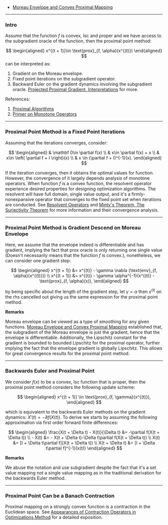 - [Moreau Envelope and Convex Proximal Mapping](Moreau%20Envelope%20and%20Convex%20Proximal%20Mapping.md)


---
### **Intro**

Assume that the function $f$ is convex, lsc and proper and we have access to the subgradient oracle of the function, then the proximal point method: 

$$
\begin{aligned}
    x^{(t + 1)}\in \text{prox}_{f, \alpha}(x^{(t)})
\end{aligned}
$$
can be interpreted as: 
1. Gradient on the Moreau envelope. 
2. Fixed point iterations on the subgradient operator.
4. Backward Euler on the gradient dynamics involving the subgradient oracle. [Projected Proximal Gradient, Interpretations](Projected%20Proximal%20Gradient,%20Interpretations.md) for more. 

References: 
1. [Proximal Algorithms](https://web.stanford.edu/~boyd/papers/pdf/prox_algs.pdf)
2. [Primer on Monotone Operators](../../MATH%20999%20Paper%20Reviews%20and%20Frontier%20Mathematics/References%20Sep%202022/Primer%20on%20Monotone%20Operators.pdf)


---
### **Proximal Point Method is a Fixed Point Iterations**

Assuming that the iterations converges, consider: 

$$
\begin{aligned}
    & \mathbf 0\in \partial f(x)
    \\
    & x\in \partial f(x) + x
    \\
    & x\in \left(
        \partial f + I
    \right)(x)
    \\
    & 
    x \in (\partial f + I)^{-1}(x). 
\end{aligned}
$$

If the iteration converges, then it obtains the optimal values for function. However, the convergence of it largely depends analysis of monotone operators.
When function $f$ is a convex function, the resolvent operator experience desired properties for designing optimization algorithms. 
The resolvent will have full domain, single value output, and it's a firmly-nonexpansive operator that converges to the fixed point set when iterations are conducted. 
See [Resolvent Operators](../Operators%20Theory/Resolvent%20Operators.md) and [Minty's Theorem, The Surjectivity Theorem](../Operators%20Theory/Minty's%20Theorem,%20The%20Surjectivity%20Theorem.md) for more information and their convergence analysis. 


---
### **Proximal Point Method is Gradient Descend on Moreau Envelope**

Here, we assume that the envelope indeed is differentiable and has gradient, implying the fact that $\text{prox}$ oracle is only returning one single value (Doesn't necessarily means that the function $f$ is convex.), nonetheless, we can consider one gradient step: 

$$
\begin{aligned}
    x^{(t + 1)} &= x^{(t)} - \gamma \nabla (\text{env}_{f, \alpha}(x^{(t)}))
    \\
    x^{(t + 1)} &= x^{(t)} - \gamma \alpha^{-1}(x^{(t)} - \text{prox}_{f, \alpha}(x)), 
\end{aligned}
$$

by being specific about the length of the gradient step, let $\gamma = \alpha$ then $x^{(t)}$ on the rhs cancelled out giving us the same expression for the proximal point method. 

**Remarks**

Moreau envelope can be viewed as a type of smoothing for any given functions. [Moreau Envelope and Convex Proximal Mapping](Moreau%20Envelope%20and%20Convex%20Proximal%20Mapping.md) established that, the subgradient of the Moreau envelope is just the gradient, hence that the envelope is differentiable. 
Additionally, the Lipschitz constant for the gradient is bounded to bounded Lipschitz for the proximal operator, further implying the fact that the envelope gradient is globally Lipschitz. 
This allows for great convergence results for the proximal point method. 


---
### **Backwards Euler and Proximal Point**

We consider $f(x)$ to be a convex, lsc function that is proper, then the proximal point method considers the following update scheme: 

$$
\begin{aligned}
    x^{(t + 1)} \in \text{prox}_{f, \gamma}(x^{(t)}), 
\end{aligned}
$$

which is equivalent to the backwards Euler methods on the gradient dynamics: $X'(t) = -\partial f(X(t))$. To derive we starts by assuming the following approximation via first order forward finite differences: 

$$
\begin{aligned}
    \frac{X(t + \Delta t) - X(t)}{\Delta t} &= -\partial f(X(t  + \Delta t))
    \\
     - X(t) &= 
    - X(t + \Delta t)-\Delta t\partial f(X(t + \Delta t))
    \\
    X(t) &= 
    [I + \Delta t\partial f](X(t + \Delta t))
    \\
    X(t + \Delta t) &= [I + \Delta t\partial f]^{-1}(x(t))
\end{aligned}
$$

**Remarks**

We abuse the notation and use subgradient despite the fact that it's a set value mapping not a single value mapping as in the traditional derivation for the backwards Euler method. 


---
### **Proximal Point Can be a Banach Contraction**

Proximal mapping on a strongly convex function is a contraction in the Euclidean space. 
See [Appearances of Contraction Operators in Optimizations Method](../Operators%20Theory/Appearances%20of%20Contraction%20Operators%20in%20Optimizations%20Method.md)  for a detailed exposition. 



